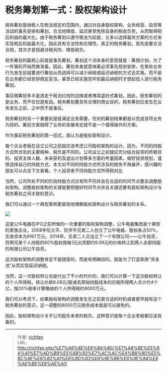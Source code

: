 # 税务筹划第一式：股权架构设计

税务筹划是纳税人在税法规定的范围内，通过对自身股权架构、业务经营、投资等活动的事先安排和筹划，合法地降低、延迟甚至免除自身的税收负担，从而取得税后利益的最大化。由于税务筹划以遵守税法为前提，又多以选择最优方案的方式来实现税后利益最大化，因此具有合法性和合理性。真正的税务筹划，首先是要合法合规，其次才是规避涉税风险、降低税负。

税务筹划的最核心前提是事先筹划，筹划这个词本身的意思就是：筹措计划，为了一件事的开始而做准备。因此，筹划本身就意味着必须事先规划安排，在某些业务行为发生前就要进行筹划从而选择可以减少纳税或延迟纳税的方式去实施。而不是在业务都已经安排商定妥当，甚至已经实施完毕到最后纳税时才想起找人进行税务筹划。

事后做筹划多半是游走于税法红线的边缘或者掩耳盗铃式筹划。因此，税务筹划的是业务，而不仅仅是账目。税务筹划要具有合理的商业目的，税务筹划应发生在业务发生之前、之中而不是事后。

税务筹划的另一个重要前提是满足业务需要，任何的筹划结果都是以完成该项业务为目的。筹划方案阻碍了业务的发展肯定就不是一个值得操作的方案。

作为事前税务筹划的第一招式，我认为是股权架构设计。

每个企业老板在设立公司之前就应该考虑公司股权架构的设计。因为，不同的持股方式所涉及的主要税种、税负是不同的。公司设立之初就应充分结合投资的终极目的、投资主体人数、未来获利及退出计划等多方面的考量因素，做好投资规划，谨慎选择自己的持股方式。本文对不同的持股方式所涉及的税务不再展开，感兴趣的朋友可以点击下文查看。个人投资者不同持股方式所得税对比

当然，公司所处不同的阶段持股方式应有所不同并且在合适的时间节点要去调整股权架构。调整股权架构的关键是要把握好时间节点并且关键还要有股权架构设计与税务筹划之间关联的意识。

我们可以通过一个典型案例更直观地理解股权架构设计与税务筹划的关系。

![](https://img.richfan.site/cpa/tax/税务筹划第一式：股权架构设计.webp)

这是公牛电器在IPO之前所做的一次重要的股权架构调整，公牛电器集团是个典型的家族企业，2008年阮立平、阮学平兄弟二人创立了公牛电器，股权各占50%，实收资本为8167万元。2014年，兄弟二人又设立了一个有限公司——公牛投资，将两兄弟个人持股的60%股权按每1元出资额约9.09元的价格转让到两人全部持股的有限公司公牛投资。

这次股权架构的调整肯定不是随意的，而是有明确目的。就是为了打造家族“资金池”从而实现延迟纳税。

当然，这一次股权转让也是付出了不小的代价的，我们可以计算一下这次股权转让的个人所得税，转让价款9.09元/股减去原始持股成本的应税所得两人合计约4个亿，按20%税率计算缴纳的个人所得税约8000万元。

我们可以考虑下，如果股权架构的调整发生在之前更合适的时机或者更早就有这个税务筹划的意识，这一调整的8000万元税务成本就是可以避免的。

因此，股权架构设计关乎公司股东未来的税负。这种意识是每个企业老板都应该具备的。

---

> 作者: [richfan](https://richfan.site/)  
> URL: http://richfan.site/%E7%A8%8E%E6%8A%80/%E7%A8%8E%E5%8A%A1%E7%AD%B9%E5%88%92%E7%AC%AC%E4%B8%80%E5%BC%8F%E8%82%A1%E6%9D%83%E6%9E%B6%E6%9E%84%E8%AE%BE%E8%AE%A1/  


